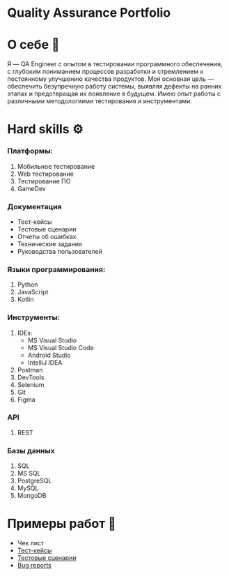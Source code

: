 # Quality Assurance Portfolio

# О себе 👋
Я — QA Engineer с опытом в тестировании программного обеспечения, с глубоким пониманием процессов разработки и стремлением к постоянному улучшению качества продуктов. Моя основная цель — обеспечить безупречную работу системы, выявляя дефекты на ранних этапах и предотвращая их появление в будущем.
Имею опыт работы с различными методологиями тестирования и инструментами.

# Hard skills ⚙
### Платформы:
1. Мобильное тестирование
2. Web тестирование
3. Тестирование ПО
4. GameDev
### Документация
* Тест-кейсы
* Тестовые сценарии
* Отчеты об ошибках
* Технические задания
* Руководства пользователей
### Языки программирования:
1. Python
2. JavaScript
3. Kotlin
### Инструменты:
1. IDEs:
   *  MS Visual Studio
   *  MS Visual Studio Code
   *  Android Studio
   *  IntelliJ IDEA
1. Postman
2. DevTools
3. Selenium
4. Git
5. Figma
### API
1. REST
### Базы данных
1. SQL
2. MS SQL
3. PostgreSQL
4. MySQL
5. MongoDB
# Примеры работ 📃
* Чек лист
* [Тест-кейсы](/TestCases)
* [Тестовые сценарии](TestScenario)
* [Bug reports](/BugReports)

